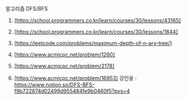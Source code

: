 알고리즘 DFS/BFS

1. [https://school.programmers.co.kr/learn/courses/30/lessons/43165]
2. [https://school.programmers.co.kr/learn/courses/30/lessons/1844]
3. [https://leetcode.com/problems/maximum-depth-of-n-ary-tree/]

4. [https://www.acmicpc.net/problem/1260]
5. [https://www.acmicpc.net/problem/2178]
6. [https://www.acmicpc.net/problem/16953]
강인웅 : https://www.notion.so/DFS-BFS-f9b722874d02499d955484fe9b0460f5?pvs=4
